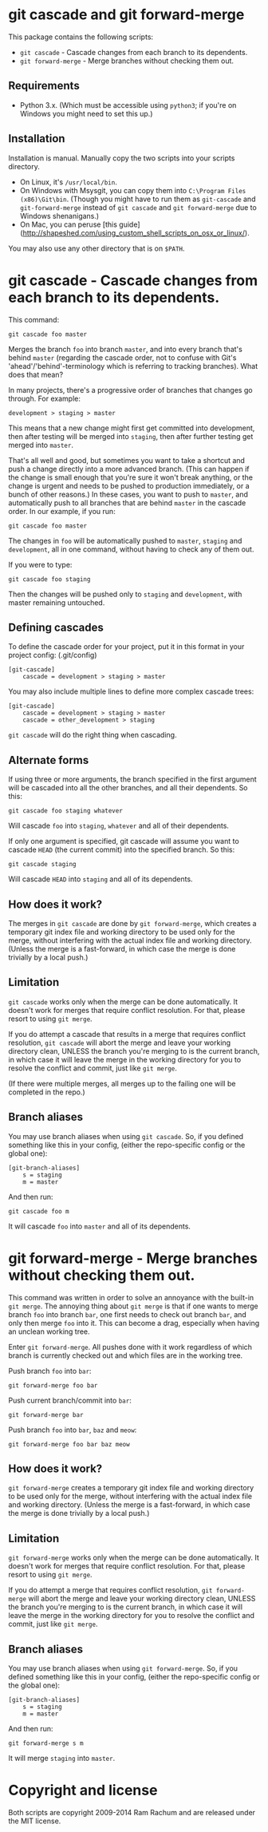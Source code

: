 git cascade and git forward-merge
=====================================

This package contains the following scripts:

 - `git cascade` - Cascade changes from each branch to its dependents.
 - `git forward-merge` - Merge branches without checking them out.


Requirements
------------

 - Python 3.x. (Which must be accessible using `python3`; if you're on 
Windows you might need to set this up.)


Installation
------------

Installation is manual. Manually copy the two scripts into your scripts
directory.

 - On Linux, it's `/usr/local/bin`.
 - On Windows with Msysgit, you can copy them into `C:\Program Files (x86)\Git\bin`. (Though you might have to run them as `git-cascade` and `git-forward-merge` instead of `git cascade` and `git forward-merge` due to Windows shenanigans.)
 - On Mac, you can peruse [this guide] (http://shapeshed.com/using_custom_shell_scripts_on_osx_or_linux/).

You may also use any other directory that is on `$PATH`.


git cascade - Cascade changes from each branch to its dependents.
=================================================================

This command:

    git cascade foo master

Merges the branch `foo` into branch `master`, and into every branch that's
behind `master` (regarding the cascade order, not to confuse with Git's
'ahead'/'behind'-terminology which is referring to tracking branches).
What does that mean?

In many projects, there's a progressive order of branches that changes go
through. For example:

    development > staging > master

This means that a new change might first get committed into development, then
after testing will be merged into `staging`, then after further testing get
merged into `master`.

That's all well and good, but sometimes you want to take a shortcut and push a
change directly into a more advanced branch. (This can happen if the change is
small enough that you're sure it won't break anything, or the change is urgent
and needs to be pushed to production immediately, or a bunch of other reasons.)
In these cases, you want to push to `master`, and automatically push to all
branches that are behind `master` in the cascade order. In our example, if you 
run:

    git cascade foo master

The changes in `foo` will be automatically pushed to `master`, `staging` and
`development`, all in one command, without having to check any of them out.

If you were to type:

    git cascade foo staging

Then the changes will be pushed only to `staging` and `development`, with
master remaining untouched.


Defining cascades
-----------------

To define the cascade order for your project, put it in this format in your
project config: (.git/config)

    [git-cascade]
        cascade = development > staging > master

You may also include multiple lines to define more complex cascade trees:

    [git-cascade]
        cascade = development > staging > master
        cascade = other_development > staging

`git cascade` will do the right thing when cascading.


Alternate forms
---------------

If using three or more arguments, the branch specified in the first argument
will be cascaded into all the other branches, and all their dependents. So this:

    git cascade foo staging whatever

Will cascade `foo` into `staging`, `whatever` and all of their dependents.

If only one argument is specified, git cascade will assume you want to cascade
`HEAD` (the current commit) into the specified branch. So this:

    git cascade staging

Will cascade `HEAD` into `staging` and all of its dependents.


How does it work?
-----------------

The merges in `git cascade` are done by `git forward-merge`, which creates a
temporary git index file and working directory to be used only for the merge,
without interfering with the actual index file and working directory. (Unless
the merge is a fast-forward, in which case the merge is done trivially by a
local push.)


Limitation
----------

`git cascade` works only when the merge can be done automatically. It doesn't
work for merges that require conflict resolution. For that, please resort to
using `git merge`.

If you do attempt a cascade that results in a merge that requires conflict
resolution, `git cascade` will abort the merge and leave your working
directory clean, UNLESS the branch you're merging to is the current branch, in
which case it will leave the merge in the working directory for you to resolve
the conflict and commit, just like `git merge`.

(If there were multiple merges, all merges up to the failing one will be
completed in the repo.)


Branch aliases
--------------

You may use branch aliases when using `git cascade`. So,
if you defined something like this in your config, (either the repo-specific
config or the global one):

    [git-branch-aliases]
        s = staging
        m = master

And then run:

    git cascade foo m

It will cascade `foo` into `master` and all of its dependents.


git forward-merge - Merge branches without checking them out.
=============================================================

This command was written in order to solve an annoyance with the built-in `git
merge`. The annoying thing about `git merge` is that if one wants to merge
branch `foo` into branch `bar`, one first needs to check out branch `bar`, and
only then merge `foo` into it. This can become a drag, especially when having
an unclean working tree.

Enter `git forward-merge`. All pushes done with it work regardless of which
branch is currently checked out and which files are in the working tree.

Push branch `foo` into `bar`:

    git forward-merge foo bar

Push current branch/commit into `bar`:

    git forward-merge bar

Push branch `foo` into `bar`, `baz` and `meow`:

    git forward-merge foo bar baz meow


How does it work?
-----------------

`git forward-merge` creates a temporary git index file and working directory to
be used only for the merge, without interfering with the actual index file and
working directory. (Unless the merge is a fast-forward, in which case the merge
is done trivially by a local push.)


Limitation
----------

`git forward-merge` works only when the merge can be done
automatically. It doesn't work for merges that require conflict resolution. For
that, please resort to using `git merge`.

If you do attempt a merge that requires conflict resolution, `git
forward-merge` will abort the merge and leave your working directory clean,
UNLESS the branch you're merging to is the current branch, in which case it
will leave the merge in the working directory for you to resolve the conflict
and commit, just like `git merge`.


Branch aliases
--------------

You may use branch aliases when using `git forward-merge`. So,
if you defined something like this in your config, (either the repo-specific
config or the global one):

    [git-branch-aliases]
        s = staging
        m = master

And then run:

    git forward-merge s m

It will merge `staging` into `master`.


Copyright and license
=====================

Both scripts are copyright 2009-2014 Ram Rachum and are released under the MIT
license.
